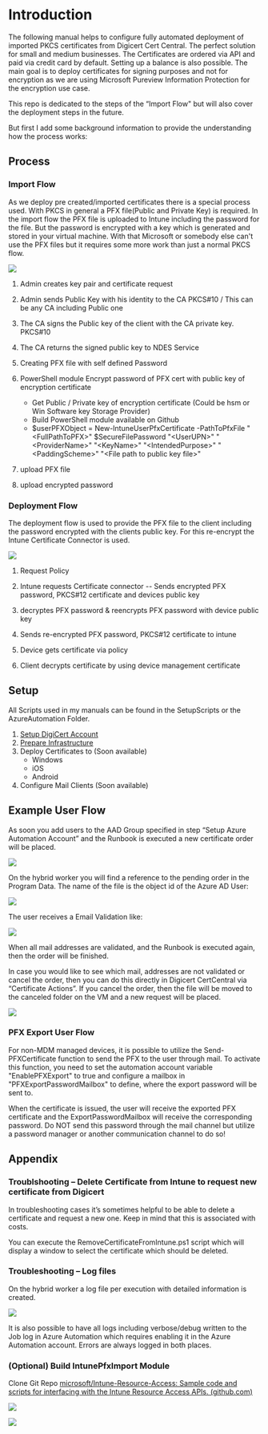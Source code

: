 # Introduction

The following manual helps to configure fully automated deployment of imported PKCS certificates from Digicert Cert Central. The perfect solution for small and medium businesses. The Certificates are ordered via API and paid via credit card by default. Setting up a balance is also possible. The main goal is to deploy certificates for signing purposes and not for encryption as we are using Microsoft Pureview Information Protection for the encryption use case.

This repo is dedicated to the steps of the “Import Flow" but will also cover the deployment steps in the future.

But first I add some background information to provide the understanding how the process works:

## Process

### Import Flow

As we deploy pre created/imported certificates there is a special process used. With PKCS in general a PFX file(Public and Private Key) is required. In the import flow the PFX file is uploaded to Intune including the password for the file. But the password is encrypted with a key which is generated and stored in your virtual machine. With that Microsoft or somebody else can't use the PFX files but it requires some more work than just a normal PKCS flow. 

![](media/8b8a543ecf238d8c8a23a3843862e40c.png)

1. Admin creates key pair and certificate request

2. Admin sends Public Key with his identity to the CA PKCS\#10 / This can be any CA including Public one

3. The CA signs the Public key of the client with the CA private key. PKCS\#10

4. The CA returns the signed public key to NDES Service

5. Creating PFX file with self defined Password

6. PowerShell module Encrypt password of PFX cert with public key of encryption certificate
    - Get Public / Private key of encryption certificate (Could be hsm or Win Software key Storage Provider)
    - Build PowerShell module available on Github
    - \$userPFXObject = New-IntuneUserPfxCertificate -PathToPfxFile "\<FullPathToPFX\>" \$SecureFilePassword "\<UserUPN\>" "\<ProviderName\>" "\<KeyName\>" "\<IntendedPurpose\>" "\<PaddingScheme\>" "\<File path to public key file\>"

7. upload PFX file

8. upload encrypted password

### Deployment Flow

The deployment flow is used to provide the PFX file to the client including the password encrypted with the clients public key. For this re-encrypt the Intune Certificate Connector is used.

![](media/b6e1b594d5bbdb1b716a83ae286b0962.png)

1. Request Policy

2. Intune requests Certificate connector
\-- Sends encrypted PFX password, PKCS\#12 certificate and devices public key

3. decryptes PFX password & reencrypts PFX password with device public key

4. Sends re-encrypted PFX password, PKCS\#12 certificate to intune

5. Device gets certificate via policy

6. Client decrypts certificate by using device management certificate

## Setup

All Scripts used in my manuals can be found in the SetupScripts or the AzureAutomation Folder.

1. [Setup DigiCert Account](SetupDigiCert.md)
2. [Prepare Infrastructure](PrepareInfrastructure.md)
3. Deploy Certificates to (Soon available)
    - Windows
    - iOS
    - Android
4. Configure Mail Clients (Soon available)

## Example User Flow

As soon you add users to the AAD Group specified in step “Setup Azure Automation Account” and the Runbook is executed a new certificate order will be placed.

![](media/f6ac9dcf883e558c3e18958e813b3d7a.png)

On the hybrid worker you will find a reference to the pending order in the Program Data. The name of the file is the object id of the Azure AD User:

![](media/63f1745da77968584be436e4fc6144fd.png)

The user receives a Email Validation like:

![](media/d10387e130f498b33a32ffb5ef009596.png)

When all mail addresses are validated, and the Runbook is executed again, then the order will be finished.

In case you would like to see which mail, addresses are not validated or cancel the order, then you can do this directly in Digicert CertCentral via “Certificate Actions”. If you cancel the order, then the file will be moved to the canceled folder on the VM and a new request will be placed.

![](media/144be2473ad0f13741ce24f22d2b927f.png)

### PFX Export User Flow

For non-MDM managed devices, it is possible to utilize the Send-PFXCertificate function to send the PFX to the user through mail.
To activate this function, you need to set the automation account variable "EnablePFXExport" to true and configure a mailbox in "PFXExportPasswordMailbox" to define, where the export password will be sent to.

When the certificate is issued, the user will receive the exported PFX certificate and the ExportPasswordMailbox will receive the corresponding password. Do NOT send this password through the mail channel but utilize a password manager or another communication channel to do so!

## Appendix

### Troublshooting – Delete Certificate from Intune to request new certificate from Digicert

In troubleshooting cases it’s sometimes helpful to be able to delete a certificate and request a new one. Keep in mind that this is associated with costs.

You can execute the RemoveCertificateFromIntune.ps1 script which will display a window to select the certificate which should be deleted.

### Troubleshooting – Log files

On the hybrid worker a log file per execution with detailed information is created.

![](media/75e3a087d4769bc8447d824935e92312.png)

It is also possible to have all logs including verbose/debug written to the Job log in Azure Automation which requires enabling it in the Azure Automation account. Errors are always logged in both places.

### (Optional) Build IntunePfxImport Module

Clone Git Repo [microsoft/Intune-Resource-Access: Sample code and scripts for interfacing with the Intune Resource Access APIs. (github.com)](https://github.com/Microsoft/Intune-Resource-Access)

![](media/8b8a3eef477e3c4a7fc67a0eb001581d.png)

![](media/61f222a4c94fd874fae1991c35fd1d25.png)
